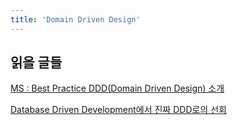 ```yaml
---
title: 'Domain Driven Design'
---
```


## 읽을 글들

[MS : Best Practice DDD(Domain Driven Design) 소개](https://docs.microsoft.com/ko-kr/archive/msdn-magazine/2009/february/best-practice-an-introduction-to-domain-driven-design)

[Database Driven Development에서 진짜 DDD로의 선회](https://helloworld.kurly.com/blog/road-to-ddd/)
